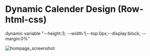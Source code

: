 # Dynamic Calender Design (Row-html-css)
 dynamic variable "--height:3; --width:1;--top:0px;--display:block; --margin:0%"

 ![hompage_screenshot](https://i.ibb.co/pX1TQkY/Calender-Design.png)
